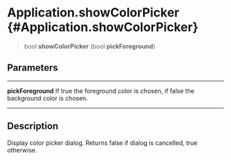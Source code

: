 Application.showColorPicker {#Application.showColorPicker}
===========================

> bool **showColorPicker** (bool **pickForeground**)

Parameters
----------

  -------------------- --------------------------------------------------------
  **pickForeground**   If true the foreground color is chosen, if false the
                       background color is chosen.
  -------------------- --------------------------------------------------------

Description
-----------

Display color picker dialog. Returns false if dialog is cancelled, true
otherwise.
